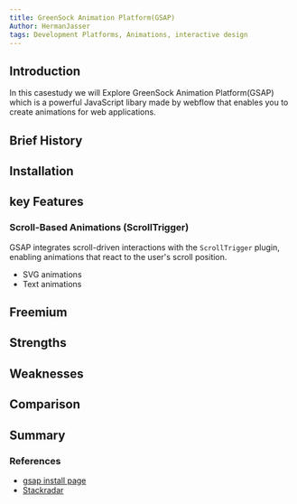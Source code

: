 ```yaml
---
title: GreenSock Animation Platform(GSAP)
Author: HermanJasser
tags: Development Platforms, Animations, interactive design
---
```


## Introduction

In this casestudy we will Explore GreenSock Animation Platform(GSAP) which is a powerful JavaScript libary made by webflow that enables you to create animations for web applications.

## Brief History

## Installation

## key Features

###  Scroll-Based Animations (ScrollTrigger)  
GSAP integrates scroll-driven interactions with the `ScrollTrigger` plugin, enabling animations that react to the user's scroll position.


- SVG animations
- Text animations

## Freemium

## Strengths

## Weaknesses

## Comparison

## Summary

### References

- [gsap install page](https://gsap.com/docs/v3/Installation/?tab=npm&module=esm&method=private+registry&tier=free&club=false&require=false&trial=true)
- [Stackradar](https://www.stackradar.co/tools/greensock)
